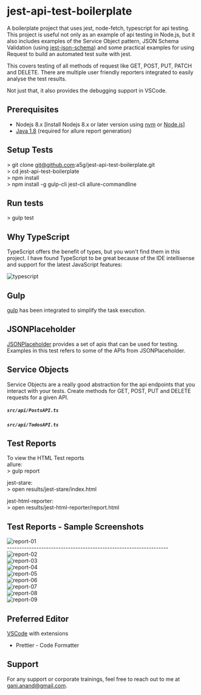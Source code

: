 # jest-api-test-boilerplate

A boilerplate project that uses jest, node-fetch, typescript for api testing.
This project is useful not only as an example of api testing in Node.js, but it also includes examples of the Service Object pattern, JSON Schema Validation (using [jest-json-schema](https://github.com/americanexpress/jest-json-schema)) and some practical examples for using Request to build an automated test suite with jest.

This covers testing of all methods of request like GET, POST, PUT, PATCH and DELETE. There are multiple user friendly reporters integrated to easily analyse the test results.

Not just that, it also provides the debugging support in VSCode.

## Prerequisites

- Nodejs 8.x [Install Nodejs 8.x or later version using [nvm](https://github.com/creationix/nvm) or [Node.js](https://nodejs.org/en/)]
- [Java 1.8](https://www.oracle.com/technetwork/java/javase/downloads/jdk8-downloads-2133151.html) (required for allure report generation)

## Setup Tests

\> git clone git@github.com:a5g/jest-api-test-boilerplate.git <br />
\> cd jest-api-test-boilerplate <br />
\> npm install <br/>
\> npm install -g gulp-cli jest-cli allure-commandline

## Run tests

\> gulp test

## Why TypeScript

TypeScript offers the benefit of types, but you won't find them in this project. I have found TypeScript to be great because of the IDE intellisense and support for the latest JavaScript features:

![typescript](https://github.com/a5g/jest-api-test-boilerplate/blob/master/assets/typescript.jpg)

## Gulp

[gulp](https://gulpjs.com/) has been integrated to simplify the task execution.

## JSONPlaceholder

[JSONPlaceholder](https://jsonplaceholder.typicode.com) provides a set of apis that can be used for testing. Examples in this test refers to some of the APIs from JSONPlaceholder.

## Service Objects

Service Objects are a really good abstraction for the api endpoints that you interact with your tests. Create methods for GET, POST, PUT and DELETE requests for a given API.

##### `src/api/PostsAPI.ts`

##### `src/api/TodosAPI.ts`

## Test Reports

To view the HTML Test reports <br />
allure: <br />
\> gulp report

jest-stare: <br />
\> open results/jest-stare/index.html

jest-html-reporter: <br />
\> open results/jest-html-reporter/report.html

## Test Reports - Sample Screenshots

![report-01](https://github.com/a5g/jest-api-test-boilerplate/blob/master/assets/report-01.jpg)
<br/>------------------------------------------------------------------<br/>
![report-02](https://github.com/a5g/jest-api-test-boilerplate/blob/master/assets/report-02.jpg)
<br />
![report-03](https://github.com/a5g/jest-api-test-boilerplate/blob/master/assets/report-03.jpg)
<br />
![report-04](https://github.com/a5g/jest-api-test-boilerplate/blob/master/assets/report-04.jpg)
<br />
![report-05](https://github.com/a5g/jest-api-test-boilerplate/blob/master/assets/report-05.jpg)
<br />
![report-06](https://github.com/a5g/jest-api-test-boilerplate/blob/master/assets/report-06.jpg)
<br />
![report-07](https://github.com/a5g/jest-api-test-boilerplate/blob/master/assets/report-07.jpg)
<br />
![report-08](https://github.com/a5g/jest-api-test-boilerplate/blob/master/assets/report-08.jpg)
<br />
![report-09](https://github.com/a5g/jest-api-test-boilerplate/blob/master/assets/report-09.jpg)

## Preferred Editor

[VSCode](https://code.visualstudio.com/download) with extensions

- Prettier - Code Formatter

## Support

For any support or corporate trainings, feel free to reach out to me at gani.anand@gmail.com.
